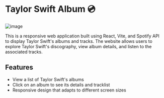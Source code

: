 # Taylor Swift Album :cd:
![image](https://github.com/pastaChaeng/TS-ab/assets/123816211/d24ec1e0-fcef-4e83-b733-fbe766667d95)

This is a responsive web application built using React, Vite, and Spotify API to display Taylor Swift's albums and tracks. The website allows users to explore Taylor Swift's discography, view album details, and listen to the associated tracks.

## Features

- View a list of Taylor Swift's albums
- Click on an album to see its details and tracklist
- Responsive design that adapts to different screen sizes
